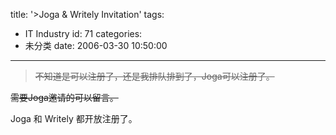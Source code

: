 title: '>Joga & Writely Invitation'
tags:
  - IT Industry
id: 71
categories:
  - 未分类
date: 2006-03-30 10:50:00
---

><strike>不知道是可以注册了，还是我排队排到了，Joga可以注册了。</strike>

<strike>需要Joga邀请的可以留言。</strike>

Joga 和 Writely 都开放注册了。